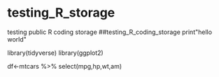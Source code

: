 # testing_R_storage
testing public R coding storage
##testing_R_coding_storage
print"hello world"

library(tidyverse)
library(ggplot2)

df<-mtcars %>%
    select(mpg,hp,wt,am)
